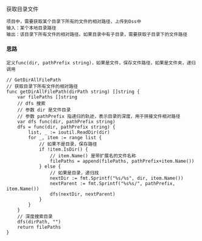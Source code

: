 获取目录文件
    
    项目中，需要获取某个目录下所有的文件的相对路径，上传到Oss中
    输入：某个本地目录路径
    输出：该目录下所有文件的相对路径。如果目录中有子目录，需要获取子目录下的文件路径
    
    
#### 思路
    定义func(dir, pathPrefix string)，如果是文件，保存文件路径，如果是文件夹，递归调用
    
```
// GetDirAllFilePath
// 获取目录下所有文件的相对路径
func getDirAllFilePath(dirPath string) []string {
	var filePaths []string
	// dfs 搜索
	// 参数 dir 是文件目录
	// 参数 pathPrefix 指递归的轨迹，表示目录的深度，用于拼接文件相对路径
	var dfs func(dir, pathPrefix string)
	dfs = func(dir, pathPrefix string) {
		list, _ := ioutil.ReadDir(dir)
		for _, item := range list {
			// 如果不是目录，保存路径
			if !item.IsDir() {
				// item.Name() 是带扩展名的文件名称
				filePaths = append(filePaths, pathPrefix+item.Name())
			} else {
				// 如果是目录，递归找
				nextDir := fmt.Sprintf("%s/%s", dir, item.Name())
				nextParent := fmt.Sprintf("%s%s/", pathPrefix, item.Name())
				dfs(nextDir, nextParent)
			}
		}
	}
	// 深度搜索目录
	dfs(dirPath, "")
	return filePaths
}
```